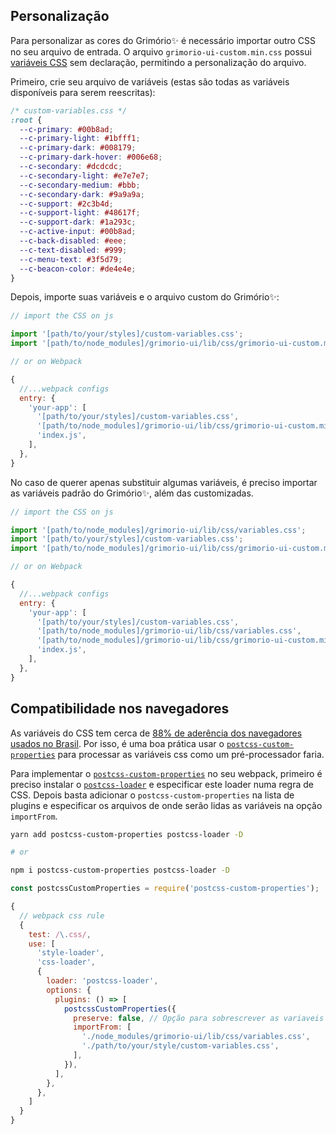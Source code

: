 ## Personalização

Para personalizar as cores do Grimório✨ é necessário importar outro CSS no seu arquivo de entrada. O arquivo `grimorio-ui-custom.min.css` possui [variáveis CSS](https://developer.mozilla.org/pt-BR/docs/Web/CSS/var) sem declaração, permitindo a personalização do arquivo.

Primeiro, crie seu arquivo de variáveis (estas são todas as variáveis disponíveis para serem reescritas):

```css
/* custom-variables.css */
:root {
  --c-primary: #00b8ad;
  --c-primary-light: #1bfff1;
  --c-primary-dark: #008179;
  --c-primary-dark-hover: #006e68;
  --c-secondary: #dcdcdc;
  --c-secondary-light: #e7e7e7;
  --c-secondary-medium: #bbb;
  --c-secondary-dark: #9a9a9a;
  --c-support: #2c3b4d;
  --c-support-light: #48617f;
  --c-support-dark: #1a293c;
  --c-active-input: #00b8ad;
  --c-back-disabled: #eee;
  --c-text-disabled: #999;
  --c-menu-text: #3f5d79;
  --c-beacon-color: #de4e4e;
}
```

Depois, importe suas variáveis e o arquivo custom do Grimório✨:

```js
// import the CSS on js

import '[path/to/your/styles]/custom-variables.css';
import '[path/to/node_modules]/grimorio-ui/lib/css/grimorio-ui-custom.min.css';

// or on Webpack

{ 
  //...webpack configs
  entry: {
    'your-app': [
      '[path/to/your/styles]/custom-variables.css',
      '[path/to/node_modules]/grimorio-ui/lib/css/grimorio-ui-custom.min.css',
      'index.js',
    ],
  },
}
```

No caso de querer apenas substituir algumas variáveis, é preciso importar as variáveis padrão do Grimório✨, além das customizadas.

```js
// import the CSS on js

import '[path/to/node_modules]/grimorio-ui/lib/css/variables.css';
import '[path/to/your/styles]/custom-variables.css';
import '[path/to/node_modules]/grimorio-ui/lib/css/grimorio-ui-custom.min.css';

// or on Webpack

{ 
  //...webpack configs
  entry: {
    'your-app': [
      '[path/to/your/styles]/custom-variables.css',
      '[path/to/node_modules]/grimorio-ui/lib/css/variables.css',
      '[path/to/node_modules]/grimorio-ui/lib/css/grimorio-ui-custom.min.css',
      'index.js',
    ],
  },
}
```

## Compatibilidade nos navegadores

As variáveis do CSS tem cerca de [88% de aderência dos navegadores usados no Brasil](https://caniuse.com/#feat=css-variables). Por isso, é uma boa prática usar o [`postcss-custom-properties`](https://github.com/postcss/postcss-custom-properties) para processar as variáveis css como um pré-processador faria.

Para implementar o [`postcss-custom-properties`](https://github.com/postcss/postcss-custom-properties) no seu webpack, primeiro é preciso instalar o [`postcss-loader`](https://github.com/postcss/postcss-loader) e especificar este loader numa regra de CSS. Depois basta adicionar o `postcss-custom-properties` na lista de plugins e especificar os arquivos de onde serão lidas as variáveis na opção `importFrom`.

```bash
yarn add postcss-custom-properties postcss-loader -D

# or

npm i postcss-custom-properties postcss-loader -D
```

```js
const postcssCustomProperties = require('postcss-custom-properties');

{
  // webpack css rule
  {
    test: /\.css/,
    use: [
      'style-loader',
      'css-loader',
      {
        loader: 'postcss-loader',
        options: {
          plugins: () => [
            postcssCustomProperties({
              preserve: false, // Opção para sobrescrever as variaveis
              importFrom: [
                './node_modules/grimorio-ui/lib/css/variables.css',
                './path/to/your/style/custom-variables.css',
              ],
            }),
          ],
        },
      },
    ]
  }
}
```

